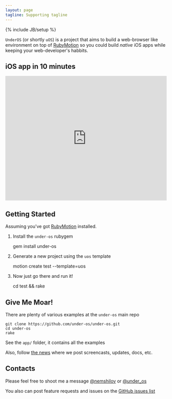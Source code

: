 ```yaml
---
layout: page
tagline: Supporting tagline
---
```

{% include JB/setup %}

`UnderOS` (or shortly `uOS`) is a project that aims to build a web-browser like
environment on top of <a href="http://www.rubymotion.com">RubyMotion</a> so you
could build _native_ iOS apps while keeping your web-developer's habbits.

## iOS app in 10 minutes

<iframe src="http://player.vimeo.com/video/81919125" width="100%" height="388" frameborder="0" allowfullscreen="true"> </iframe>
<br/>



## Getting Started

Assuming you've got <a href="http://www.rubymotion.com">RubyMotion</a> installed.

1) Install the `under-os` rubygem

    gem install under-os

2) Generate a new project using the `uos` template

    motion create test --template=uos

3) Now just go there and run it!

    cd test && rake


## Give Me Moar!

There are plenty of various examples at the `under-os` main repo

    git clone https://github.com/under-os/under-os.git
    cd under-os
    rake

See the `app/` folder, it contains all the examples

Also, follow <a href="/news">the news</a> where we post screencasts, updates,
docs, etc.


## Contacts

Please feel free to shoot me a message <a href="https://twitter.com/nemshilov">@nemshilov</a>
or <a href="https://twitter.com/under_os">@under_os</a>

You also can post feature requests and issues on the
<a href="https://github.com/under-os/under-os/issues">GitHub issues list</a>
